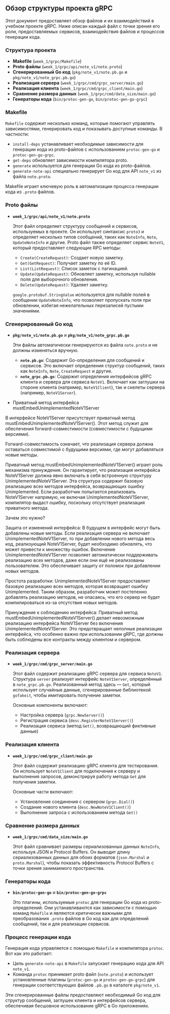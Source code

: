 ## Обзор структуры проекта gRPC

Этот документ предоставляет обзор файлов и их взаимодействий в учебном проекте gRPC. Ниже описан каждый файл с точки зрения его роли, предоставляемых сервисов, взаимодействия файлов и процессов генерации кода.

### Структура проекта
- **Makefile** (`week_1/grpc/Makefile`)
- **Proto файлы** (`week_1/grpc/api/note_v1/note.proto`)
- **Сгенерированный Go код** (`pkg/note_v1/note.pb.go` и `pkg/note_v1/note_grpc.pb.go`)
- **Реализация сервера** (`week_1/grpc/cmd/grpc_server/main.go`)
- **Реализация клиента** (`week_1/grpc/cmd/grpc_client/main.go`)
- **Сравнение размера данных** (`week_1/grpc/cmd/data_size/main.go`)
- **Генераторы кода** (`bin/protoc-gen-go`, `bin/protoc-gen-go-grpc`)

### Makefile
`Makefile` содержит несколько команд, которые помогают управлять зависимостями, генерировать код и показывать доступные команды. В частности:
- `install-deps` устанавливает необходимые зависимости для генерации кода из proto-файлов с использованием `protoc-gen-go` и `protoc-gen-go-grpc`.
- `get-deps` обновляет зависимости компилятора proto.
- `generate` используется для генерации Go кода из proto-файлов.
- `generate-note-api` специально генерирует Go код для API `note_v1` из файла `note.proto`.

Makefile играет ключевую роль в автоматизации процесса генерации кода из `.proto` файлов.

### Proto файлы
- **`week_1/grpc/api/note_v1/note.proto`**

  Этот файл определяет структуру сообщений и сервисов, используемых в проекте. Он использует синтаксис `proto3` и определяет несколько типов сообщений, таких как `NoteInfo`, `Note`, `UpdateNoteInfo` и другие. Proto файл также определяет сервис `NoteV1`, который предоставляет следующие RPC методы:
    - `Create(CreateRequest)`: Создает новую заметку.
    - `Get(GetRequest)`: Получает заметку по её ID.
    - `List(ListRequest)`: Список заметок с пагинацией.
    - `Update(UpdateRequest)`: Обновляет заметку, используя nullable поля для выборочного обновления.
    - `Delete(UpdateRequest)`: Удаляет заметку.

  `google.protobuf.StringValue` используется для nullable полей в сообщении `UpdateNoteInfo`, что позволяет пропускать поля при обновлении, избегая нежелательных перезаписей пустыми значениями.

### Сгенерированный Go код
- **`pkg/note_v1/note.pb.go`** и **`pkg/note_v1/note_grpc.pb.go`**

  Эти файлы автоматически генерируются из файла `note.proto` и не должны изменяться вручную.

    - **`note.pb.go`**: Содержит Go-определения для сообщений и сервисов. Это включает определения структур сообщений, таких как `NoteInfo`, `Note`, `CreateRequest` и другие.
    - **`note_grpc.pb.go`**: Содержит определения интерфейсов gRPC клиента и сервера для сервиса `NoteV1`. Включает как заглушки на стороне клиента (например, `NoteV1Client`), так и скелеты сервера (например, `NoteV1Server`).
- Приватный метод интерфейса mustEmbedUnimplementedNoteV1Server

В интерфейсе NoteV1Server присутствует приватный метод mustEmbedUnimplementedNoteV1Server(). Этот метод служит для обеспечения forward-совместимости (совместимости с будущими версиями).

Forward-совместимость означает, что реализация сервера должна оставаться совместимой с будущими версиями, где могут добавляться новые методы.

Приватный метод mustEmbedUnimplementedNoteV1Server() играет роль механизма принуждения. Он гарантирует, что реализация интерфейса NoteV1Server должна явно включать в себя встроенную структуру UnimplementedNoteV1Server. Эта структура содержит базовую реализацию всех методов интерфейса, возвращающих ошибку Unimplemented. Если разработчик попытается реализовать NoteV1Server напрямую, не включая UnimplementedNoteV1Server, компилятор выдаст ошибку, поскольку отсутствует реализация приватного метода.

Зачем это нужно?

Защита от изменений интерфейса: В будущем в интерфейс могут быть добавлены новые методы. Если реализация сервера не включает UnimplementedNoteV1Server, то при добавлении нового метода весь код, реализующий NoteV1Server, будет необходимо обновлять, что может привести к множеству ошибок. Включение UnimplementedNoteV1Server позволяет автоматически поддерживать реализацию всех методов, даже если они ещё не реализованы пользователем. Это обеспечивает защиту от поломок при добавлении новых методов.

Простота разработки: UnimplementedNoteV1Server предоставляет базовую реализацию всех методов, которая возвращает ошибку Unimplemented. Таким образом, разработчик может постепенно добавлять реализацию методов, не опасаясь, что его сервер не будет компилироваться из-за отсутствия новых методов.

Принуждение к соблюдению интерфейса: Приватный метод mustEmbedUnimplementedNoteV1Server() делает невозможным реализацию интерфейса NoteV1Server без включения UnimplementedNoteV1Server. Это предотвращает неполные реализации интерфейса, что особенно важно при использовании gRPC, где должны быть соблюдены все контракты между клиентом и сервером.

### Реализация сервера
- **`week_1/grpc/cmd/grpc_server/main.go`**

  Этот файл содержит реализацию gRPC сервера для сервиса `NoteV1`. Структура `server` реализует интерфейс `NoteV1Server`, определённый в `note_grpc.pb.go`. Реализованный метод здесь — `Get`, который использует случайные данные, сгенерированные библиотекой `gofakeit`, чтобы имитировать получение заметки.

  Основные компоненты включают:
    - Настройка сервера (`grpc.NewServer()`)
    - Регистрация сервиса (`desc.RegisterNoteV1Server()`)
    - Реализация сервиса (метод `Get()`, возвращающий фиктивные данные)

### Реализация клиента
- **`week_1/grpc/cmd/grpc_client/main.go`**

  Этот файл содержит реализацию gRPC клиента для тестирования. Он использует `NoteV1Client` для подключения к серверу и выполнения запросов, демонстрируя работу метода `Get` для получения заметки.

  Основные части включают:
    - Установление соединения с сервером (`grpc.Dial()`)
    - Создание нового клиента (`desc.NewNoteV1Client()`)
    - Выполнение запроса с использованием метода `Get()`

### Сравнение размера данных
- **`week_1/grpc/cmd/data_size/main.go`**

  Этот файл сравнивает размеры сериализованных данных `NoteInfo`, используя JSON и Protocol Buffers. Он выводит длину сериализованных данных для обоих форматов (`json.Marshal` и `proto.Marshal`), чтобы показать эффективность Protocol Buffers с точки зрения занимаемого пространства.

### Генераторы кода
- **`bin/protoc-gen-go`** и **`bin/protoc-gen-go-grpc`**

  Это плагины, используемые `protoc` для генерации Go кода из proto-определений. Они устанавливаются как зависимости с помощью команд `Makefile` и являются критически важными для преобразования `.proto` файлов в Go код как для определений сообщений, так и для реализации сервисов.

### Процесс генерации кода
Генерация кода управляется с помощью `Makefile` и компилятора `protoc`. Вот как это работает:
- Цель `generate-note-api` в `Makefile` запускает генерацию кода для API `note_v1`.
- Команда `protoc` принимает proto файл (`note.proto`) и использует установленные плагины (`protoc-gen-go` и `protoc-gen-go-grpc`) для генерации соответствующих файлов `.pb.go` в каталоге `pkg/note_v1`.

Эти сгенерированные файлы предоставляют необходимый Go код для структур сообщений, заглушек клиента и интерфейсов сервера, обеспечивая бесшовное использование gRPC в Go приложениях.


